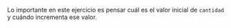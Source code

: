 Lo importante en este ejercicio es pensar cuál es el valor inicial de `cantidad` y cuándo incrementa ese valor.